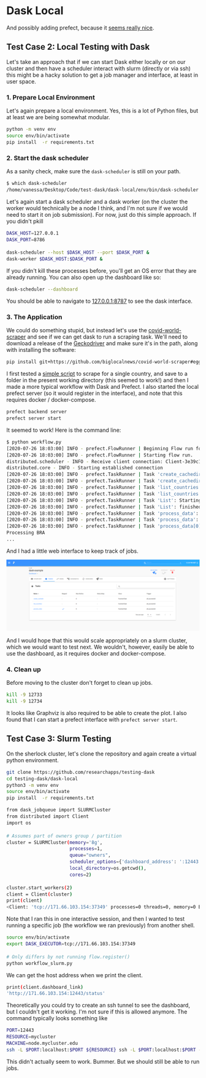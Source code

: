 # Dask Local

And possibly adding prefect, because it [seems really nice](https://docs.prefect.io/core/advanced_tutorials/dask-cluster.html).

## Test Case 2: Local Testing with Dask

Let's take an approach that if we can start Dask either locally or on our cluster
and then have a scheduler interact with slurm (directly or via ssh) this might be a hacky
solution to get a job manager and interface, at least in user space. 

### 1. Prepare Local Environment

Let's again prepare a local environment. Yes, this is a lot of Python files,
but at least we are being somewhat modular.

```bash
python -m venv env
source env/bin/activate
pip install  -r requirements.txt
```

### 2. Start the dask scheduler

As a sanity check, make sure the `dask-scheduler` is still on your path.

```bash
$ which dask-scheduler
/home/vanessa/Desktop/Code/test-dask/dask-local/env/bin/dask-scheduler
```

Let's again start a dask scheduler and a dask worker (on the cluster the worker would
technically be a node I think, and I'm not sure if we would need to start it on job
submission). For now, just do this simple approach. If you didn't pkill

```bash
DASK_HOST=127.0.0.1
DASK_PORT=8786

dask-scheduler --host $DASK_HOST --port $DASK_PORT &
dask-worker $DASK_HOST:$DASK_PORT &
```

If you didn't kill these processes before, you'll get an OS error that they are already running.
You can also open up the dashboard like so:

```bash
dask-scheduler --dashboard
```

You should be able to navigate to [127.0.0.1:8787](127.0.0.1:8787) to see the dask interface.

### 3. The Application

We could do something stupid, but instead let's use the [covid-world-scraper](https://github.com/biglocalnews/covid-world-scraper)
and see if we can get dask to run a scraping task. We'll need to download a release of
the [Geckodriver](https://github.com/mozilla/geckodriver/releases) and make sure it's in the path,
along with installing the software:

```bash
pip install git+https://github.com/biglocalnews/covid-world-scraper#egg=covid-world-scraper
```

I first tested a [simple script](simple.py) to scrape for a single country, and save to a folder
in the present working directory (this seemed to work!) and then I made a more typical
workflow with Dask and Prefect. I also started the local prefect server (so it would register in the interface),
and note that this requires docker / docker-compose.

```bash
prefect backend server
prefect server start
```

It seemed to work! Here is the command line:

```bash
$ python workflow.py 
[2020-07-26 18:03:00] INFO - prefect.FlowRunner | Beginning Flow run for 'dask-example'
[2020-07-26 18:03:00] INFO - prefect.FlowRunner | Starting flow run.
distributed.scheduler - INFO - Receive client connection: Client-3e39c1c8-cf6a-11ea-9376-af0459866c10
distributed.core - INFO - Starting established connection
[2020-07-26 18:03:00] INFO - prefect.TaskRunner | Task 'create_cachedir': Starting task run...
[2020-07-26 18:03:00] INFO - prefect.TaskRunner | Task 'create_cachedir': finished task run for task with final state: 'Success'
[2020-07-26 18:03:00] INFO - prefect.TaskRunner | Task 'list_countries': Starting task run...
[2020-07-26 18:03:00] INFO - prefect.TaskRunner | Task 'list_countries': finished task run for task with final state: 'Success'
[2020-07-26 18:03:00] INFO - prefect.TaskRunner | Task 'List': Starting task run...
[2020-07-26 18:03:00] INFO - prefect.TaskRunner | Task 'List': finished task run for task with final state: 'Success'
[2020-07-26 18:03:00] INFO - prefect.TaskRunner | Task 'process_data': Starting task run...
[2020-07-26 18:03:00] INFO - prefect.TaskRunner | Task 'process_data': finished task run for task with final state: 'Mapped'
[2020-07-26 18:03:00] INFO - prefect.TaskRunner | Task 'process_data[0]': Starting task run...
Processing BRA
...
```

And I had a little web interface to keep track of jobs.

![img/dashboard.png](img/dashboard.png)

And I would hope that this would scale appropriately on a slurm cluster, which we would want to test next.
We wouldn't, however, easily be able to use the dashboard, as it requires docker and docker-compose.

### 4. Clean up

Before moving to the cluster don't forget to clean up jobs.

```bash
kill -9 12733
kill -9 12734
```

It looks like Graphviz is also required to be able to create the plot.
I also found that I can start a prefect interface with `prefect server start`.

## Test Case 3: Slurm Testing

On the sherlock cluster, let's clone the repository and again create a virtual python
environment.

```bash
git clone https://github.com/researchapps/testing-dask
cd testing-dask/dask-local
python3 -m venv env
source env/bin/activate
pip install  -r requirements.txt
```



```bash
from dask_jobqueue import SLURMCluster
from distributed import Client
import os

# Assumes part of owners group / partition
cluster = SLURMCluster(memory='8g',
                       processes=1,
                       queue="owners",
                       scheduler_options={'dashboard_address': ':12443'},
                       local_directory=os.getcwd(),
                       cores=2)

cluster.start_workers(2)
client = Client(cluster)
print(client)
<Client: 'tcp://171.66.103.154:37349' processes=0 threads=0, memory=0 B>
```

Note that I ran this in one interactive session, and then I wanted to test
running a specific job (the workflow we ran previously) from another shell.

```bash
source env/bin/activate
export DASK_EXECUTOR=tcp://171.66.103.154:37349

# Only differs by not running flow.register()
python workflow_slurm.py
```

We can get the host address when we print the client.

```bash
print(client.dashboard_link)
'http://171.66.103.154:12443/status'
```

Theoretically you could try to create an ssh tunnel to see the dashboard, but I
couldn't get it working. I'm not sure if this is allowed anymore. The command
typically looks something like

```bash
PORT=12443
RESOURCE=mycluster
MACHINE=node.mycluster.edu
ssh -L $PORT:localhost:$PORT ${RESOURCE} ssh -L $PORT:localhost:$PORT -N "$MACHINE"
```

This didn't actually seem to work. Bummer. But we should still be able to run jobs.
